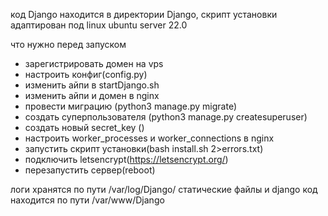 код Django находится в директории Django, 
скрипт установки адаптирован под linux ubuntu server 22.0


что нужно перед запуском
- зарегистрировать домен на vps
- настроить конфиг(config.py)
- изменить айпи в startDjango.sh
- изменить айпи и домен в nginx 
- провести миграцию (python3 manage.py migrate)
- создать суперпользователя (python3 manage.py createsuperuser)
- создать новый secret_key ()
- настроить worker_processes и worker_connections в nginx
- запустить скрипт установки(bash install.sh 2>errors.txt)
- подключить letsencrypt(https://letsencrypt.org/)
- перезапустить сервер(reboot)

логи хранятся по пути /var/log/Django/
статические файлы и django код находится по пути /var/www/Django 
